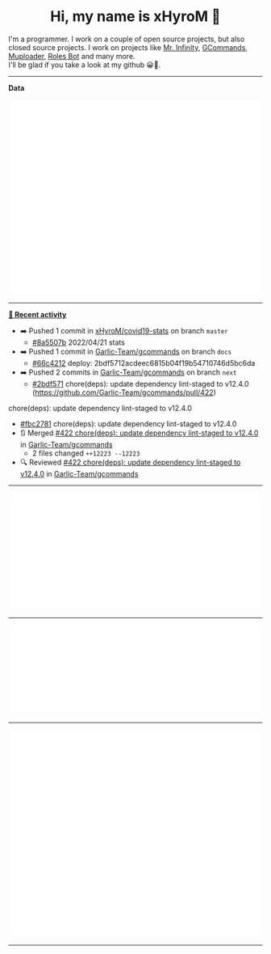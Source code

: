 <p align="center">
    <!-- <img src="https://avatars.githubusercontent.com/u/56601352" width="192" alt="hyro's pfp" /> -->
    <h1 align="center">Hi, my name is xHyroM 👋</h1>
</p>

I'm a programmer. I work on a couple of open source projects, but also closed source projects. I work on projects like [Mr. Infinity](https://discord.com/oauth2/authorize?client_id=720321585625694239&scope=bot%20applications.commands&permissions=8&redirect_uri=https://blobs.gq/imanager&prompt=consent&response_type=code), [GCommands](https://github.com/Garlic-Team/GCommands), [Muploader](https://github.com/xHyroM/Muploder), [Roles Bot](https://github.com/xHyroM/roles-bot) and many more.  
I'll be glad if you take a look at my github 😀👀.

___
**Data**

<img src="https://github.com/xHyroM/xHyroM/blob/master/.cache/base.svg">

___

**[📰 Recent activity](https://github.com/xHyroM)**
* ➡️ Pushed 1 commit in [xHyroM/covid19-stats](https://github.com/xHyroM/covid19-stats) on branch `master`
  * [#8a5507b](https://github.com/xHyroM/covid19-stats/commit/8a5507b) 2022/04/21 stats
* ➡️ Pushed 1 commit in [Garlic-Team/gcommands](https://github.com/Garlic-Team/gcommands) on branch `docs`
  * [#66c4212](https://github.com/Garlic-Team/gcommands/commit/66c4212) deploy: 2bdf5712acdeec6815b04f19b54710746d5bc6da
* ➡️ Pushed 2 commits in [Garlic-Team/gcommands](https://github.com/Garlic-Team/gcommands) on branch `next`
  * [#2bdf571](https://github.com/Garlic-Team/gcommands/commit/2bdf571) chore(deps): update dependency lint-staged to v12.4.0 (https://github.com/Garlic-Team/gcommands/pull/422)

chore(deps): update dependency lint-staged to v12.4.0
  * [#fbc2781](https://github.com/Garlic-Team/gcommands/commit/fbc2781) chore(deps): update dependency lint-staged to v12.4.0
* 🔃 Merged [#422 chore(deps): update dependency lint-staged to v12.4.0](https://github.com/Garlic-Team/gcommands/pull/422) in [Garlic-Team/gcommands](https://github.com/Garlic-Team/gcommands)
  * 2 files changed `++12223 --12223`
* 🔍 Reviewed [#422 chore(deps): update dependency lint-staged to v12.4.0](https://github.com/Garlic-Team/gcommands/pull/422) in [Garlic-Team/gcommands](https://github.com/Garlic-Team/gcommands)


___

<img src="https://github.com/xHyroM/xHyroM/blob/master/.cache/isocalendar.svg">

___

<img src="https://github.com/xHyroM/xHyroM/blob/master/.cache/languages.svg">

___

<img src="https://github.com/xHyroM/xHyroM/blob/master/.cache/achievements.svg">

___
